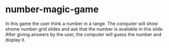# number-magic-game
In this game the user think a number in a range. The computer will show shome number grid slides and ask that the number is available in this slide. After giving answers by the user, the computer will guess the number and display it.
